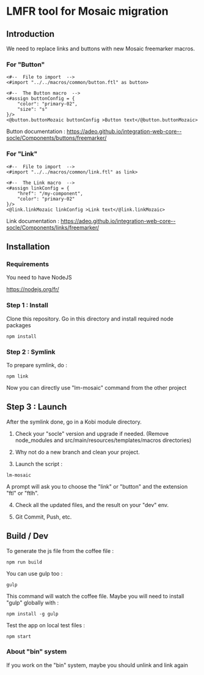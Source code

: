 # LMFR tool for Mosaic migration

## Introduction

We need to replace links and buttons with new Mosaic freemarker macros.

### For "Button"

```
<#--  File to import  -->
<#import "../../macros/common/button.ftl" as button>

<#--  The Button macro  -->
<#assign buttonConfig = {
    "color": "primary-02",
    "size": "s"
}/>
<@button.buttonMozaic buttonConfig >Button text</@button.buttonMozaic>
```

Button documentation :
https://adeo.github.io/integration-web-core--socle/Components/buttons/freemarker/

### For "Link"

```
<#--  File to import  -->
<#import "../../macros/common/link.ftl" as link>

<#--  The Link macro  -->
<#assign linkConfig = {
    "href": "/my-component",
    "color": "primary-02"
}/>
<@link.linkMozaic linkConfig >Link text</@link.linkMozaic>
```

Link documentation :
https://adeo.github.io/integration-web-core--socle/Components/links/freemarker/


## Installation


### Requirements

You need to have NodeJS

https://nodejs.org/fr/


### Step 1 : Install

Clone this repository.
Go in this directory and install required node packages
```
npm install
```

### Step 2 : Symlink

To prepare symlink, do :
```
npm link
```

Now you can directly use "lm-mosaic" command from the other project

## Step 3 : Launch

After the symlink done, go in a Kobi module directory.

1. Check your "socle" version and upgrade if needed.
(Remove node_modules and src/main/resources/templates/macros directories)

2. Why not do a new branch and clean your project.

3. Launch the script :

```
lm-mosaic
```

A prompt will ask you to choose the "link" or "button" and the extension "ftl" or "ftlh".

4. Check all the updated files, and the result on your "dev" env.

5. Git Commit, Push, etc.

## Build / Dev

To generate the js file from the coffee file :
```
npm run build
```

You can use gulp too :
```
gulp
```
This command will watch the coffee file.
Maybe you will need to install "gulp" globally with :
```
npm install -g gulp
```

Test the app on local test files :
```
npm start
```

### About "bin" system

If you work on the "bin" system, maybe you should unlink and link again
